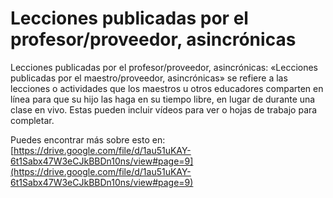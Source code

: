 # Lecciones publicadas por el profesor/proveedor, asincrónicas
Lecciones publicadas por el profesor/proveedor, asincrónicas: «Lecciones publicadas por el maestro/proveedor, asincrónicas» se refiere a las lecciones o actividades que los maestros u otros educadores comparten en línea para que su hijo las haga en su tiempo libre, en lugar de durante una clase en vivo. Estas pueden incluir vídeos para ver o hojas de trabajo para completar.

Puedes encontrar más sobre esto en: [https://drive.google.com/file/d/1au51uKAY-6t1Sabx47W3eCJkBBDn10ns/view#page=9](https://drive.google.com/file/d/1au51uKAY-6t1Sabx47W3eCJkBBDn10ns/view#page=9)
